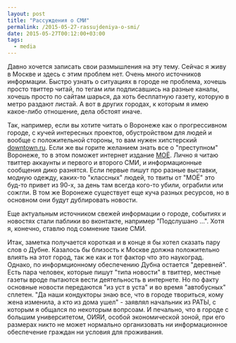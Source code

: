 ```yaml
---
layout: post
title: "Рассуждения о СМИ"
permalink: /2015-05-27-rassujdeniya-o-smi/
date: 2015-05-27T00:12:00+03:00
tags:
  - media
---
```


  Давно хочется записать свои размышления на эту тему. Сейчас я живу в Москве и здесь с этим проблем нет. Очень много источников информации. Быстро узнать о ситуациях в городе не проблема, хочешь просто твиттер читай, по тегам или подписавшись на разные каналы, хочешь просто по сайтам шарься, да хоть бесплатную газету, которую в метро раздают листай. А вот в других городах, к которым я имею какое-либо отношение, дела обстоят иначе.

  Так, например, если вы хотите читать о Воронеже как о прогрессивном городе, с кучей интересных проектов, обустройством для людей и вообще с положительной стороны, то вам нужен хипстерский <a href="http://downtown.ru/voronezh/" target="_blank">downtown.ru</a>. Если же вы горите желанием знать все о "преступном" Воронеже, то в этом поможет интернет издание <a href="http://www.moe-online.ru/" target="_blank">МОЁ</a>. Лично я читаю твиттер аккаунты и первого и второго СМИ, и информационные сообщения дико разнятся. Если первые пишут про разные выставки, модную одежду, каких-то "классных" людей, то твиты от "МОЁ" это буд-то привет из 90-х, за день там всегда кого-то убили, ограбили или сожгли. В том же Воронеже существует еще куча разных ресурсов, но в основном они будут дублировать новости. 

  Еще актуальным источником свежей информации о городе, событиях и новостях стали паблики во вконтакте, например "Подслушано ...". Хотя я, конечно, ставлю под сомнение такие СМИ.  
  
  Итак, заметка получается короткая и в конце я бы хотел сказать пару слов о Дубне. Казалось бы близость к Москве должна положительно влиять на этот город, так же как и тот фактор что это наукоград. Однако, по информционному обеспечению Дубна остается "деревней". Есть пара человек, которые пишут "типа новости" в твиттер, местные газеты вроде пытаются вести деятельность в интернете. Но по факту основные новости передаются "из уст в уста" и во время "автобусных" сплетен. "Да наши кондукторы знаю все, что в городе твориться, кому жена изменила, а кто из дома ушел" - заявлял начальник из РАТЫ, с которым я общался по некоторым вопрсоам. И печально, что в городе с большим университетом, ОИЯИ, особой экономической зоной, при его размерах никто не может нормально организовать ни информационное обеспечение граждан ни условия для проживания.  
